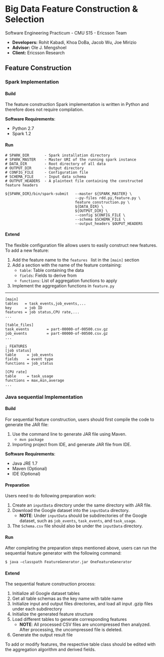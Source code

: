 # Big Data Feature Construction & Selection
Software Engineering Practicum - CMU S15 - Ericsson Team

- **Developers:** Rohit Kabadi, Khoa DoBa, Jacob Wu, Joe Mirizio
- **Advisor:** Ole J. Mengshoel
- **Client:** Ericsson Research

## Feature Construction
### Spark Implementation

#### Build
The feature construction Spark implementation is written in Python and therefore does not require compilation. 

**Software Requirements**:

 - Python 2.7
 - Spark 1.2

#### Run
    # SPARK_DIR       - Spark installation directory
    # SPARK_MASTER    - Master URI of the running spark instance
    # DATA_DIR        - Root directory of all data
    # OUTPUT_DIR      - Output directory
    # CONFIG_FILE     - Configuration file
    # SCHEMA_FILE     - Input data schema  
    # OUTPUT_HEADERS  - A plaintext file containing the constructed feature headers

    ${SPARK_DIR}/bin/spark-submit   --master ${SPARK_MASTER} \
                                    --py-files rdd.py,feature.py \
                                    feature_construction.py \
                                    ${DATA_DIR} \
                                    ${OUTPUT_DIR} \
                                    --config $CONFIG_FILE \
                                    --schema $SCHEMA_FILE \
                                    --output_headers $OUPUT_HEADERS
    
#### Extend
The flexible configuration file allows users to easily construct new features. To add a new feature:


1. Add the feature name to the ```features ``` list in the  ```[main]``` section
2. Add a section with the name of the feature containing:
    - ```table```: Table containing the data
    - ```fields```: Fields to derive from
    - ```functions```: List of aggregation functions to apply
3. Implement the aggregation functions in ```feature.py```

---
    [main]
    tables   = task_events,job_events,...
    key      = job ID
    features = job status,CPU rate,...
    ...
    
    [table_files]
    task_events        = part-00000-of-00500.csv.gz
    job_events         = part-00000-of-00500.csv.gz
    ...
    
    ; FEATURES
    [job status]
    table     = job_events
    fields    = event type
    functions = job_status
    
    [CPU rate]
    table     = task_usage
    functions = max,min,average
    ...

### Java sequential Implementation
#### Build
For sequential feature construction, users should first compile the code to generate the JAR file:

   1. Use the command line to generate JAR file using Maven. 
       - ```mvn package```
   2. Importing project from IDE, and generate JAR file from IDE.

**Software Requirements**:

 - Java JRE 1.7
 - Maven (Optional)
 - IDE (Optional)

#### Preparation
Users need to do following preparation work:

   1. Create an ```inputData``` directory under the same directory with JAR file.
   2. Download the Google dataset into the ```inputData``` directory.
       - **NOTE**: Under ```inputData``` should be subdirectories of the Google dataset, such as ```job_events```, ```task_events```, and ```task_usage```.
   4. The ```Schema.csv``` file should also be under the ```inputData``` directory.


#### Run
After completing the preparation steps mentioned above, users can run the sequential feature generator with the following command:

```sh
$ java –classpath FeatureGenerator.jar OneFeatureGenerator
```

#### Extend
The sequential feature construction process:

1. Initialize all Google dataset tables
2. Get all table schemas as the key name with table name
3. Initialize input and output files directories, and load all input .gzip files under each subdirectory
4. Initialize the generated feature structure
5. Load different tables to generate corresponding features
    - **NOTE**: All processed CSV files are uncompressed then analyzed. After processing, the uncompressed file is deleted.
6. Generate the output result file

To add or modify features, the respective table class should be edited with the aggregation algorithm and derived fields.
